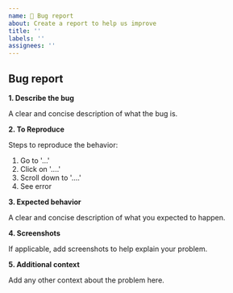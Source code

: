 ```yaml
---
name: 🐞 Bug report
about: Create a report to help us improve
title: ''
labels: ''
assignees: ''
---
```


## Bug report

**1. Describe the bug**

A clear and concise description of what the bug is.

**2. To Reproduce**

Steps to reproduce the behavior:

1. Go to '...'
2. Click on '....'
3. Scroll down to '....'
4. See error

**3. Expected behavior**

A clear and concise description of what you expected to happen.

**4. Screenshots**

If applicable, add screenshots to help explain your problem.

**5. Additional context**

Add any other context about the problem here.
